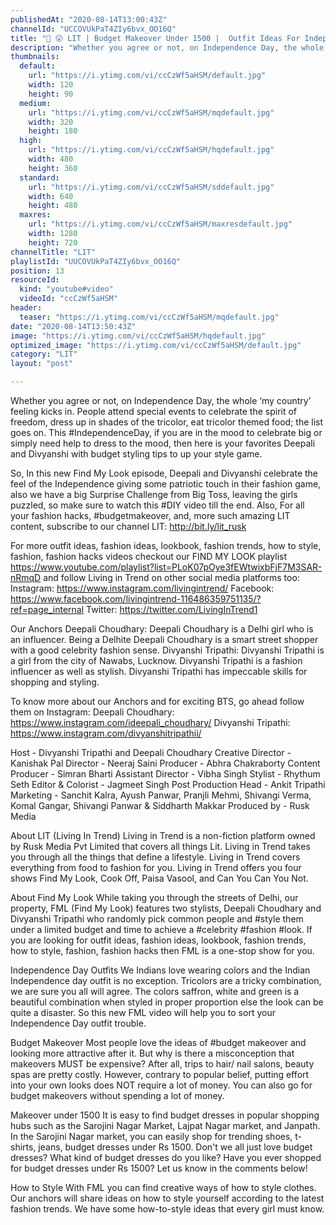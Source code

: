 ```yaml
---
publishedAt: "2020-08-14T13:00:43Z"
channelId: "UCCOVUkPaT4ZIy6bvx_OO16Q"
title: "👚 😮 LIT | Budget Makeover Under 1500 |  Outfit Ideas For Independence Day | FML"
description: "Whether you agree or not, on Independence Day, the whole ‘my country’ feeling kicks in. People attend special events to celebrate the spirit of freedom, dress up in shades of the tricolor, eat tricolor themed food; the list goes on. This #IndependenceDay, if you are in the mood to celebrate big or simply need help to dress to the mood, then here is your favorites Deepali and Divyanshi with budget styling tips to up your style game.\n\nSo, In this new Find My Look episode, Deepali and Divyanshi celebrate the feel of the Independence giving some patriotic touch in their fashion game, also we have a big Surprise Challenge from Big Toss, leaving the girls puzzled, so make sure to watch this #DIY video till the end. Also, For all your fashion hacks, #budgetmakeover, and, more such amazing LIT content, subscribe to our channel LIT: http://bit.ly/lit_rusk\n\nFor more outfit ideas, fashion ideas, lookbook, fashion trends, how to style, fashion, fashion hacks videos checkout our FIND MY LOOK playlist https://www.youtube.com/playlist?list=PLoK07pOye3fEWtwixbFjF7M3SAR-nRmqD and follow Living in Trend on other social media platforms too:\nInstagram: https://www.instagram.com/livingintrend/\nFacebook: https://www.facebook.com/livingintrend-116486359751135/?ref=page_internal\nTwitter: https://twitter.com/LivingInTrend1\n\nOur Anchors\nDeepali Choudhary: Deepali Choudhary is a Delhi girl who is an influencer. Being a Delhite Deepali Choudhary is a smart street shopper with a good celebrity fashion sense.\nDivyanshi Tripathi: Divyanshi Tripathi is a girl from the city of Nawabs, Lucknow. Divyanshi Tripathi is a fashion influencer as well as stylish. Divyanshi Tripathi has impeccable skills for shopping and styling.\n\nTo know more about our Anchors and for exciting BTS, go ahead follow them on Instagram: \nDeepali Choudhary: https://www.instagram.com/ideepali_choudhary/\nDivyanshi Tripathi: https://www.instagram.com/divyanshitripathii/\n\nHost - Divyanshi Tripathi and Deepali Choudhary\nCreative Director - Kanishak Pal\nDirector - Neeraj Saini\nProducer - Abhra Chakraborty\nContent Producer - Simran Bharti\nAssistant Director - Vibha Singh\nStylist - Rhythum Seth\nEditor & Colorist - Jagmeet Singh\nPost Production Head - Ankit Tripathi \nMarketing - Sanchit Kalra, Ayush Panwar, Pranjli Mehmi, Shivangi Verma, Komal Gangar, Shivangi Panwar & Siddharth Makkar\nProduced by - Rusk Media\n\nAbout LIT (Living In Trend)\nLiving in Trend is a non-fiction platform owned by Rusk Media Pvt Limited that covers all things Lit. Living in Trend takes you through all the things that define a lifestyle. Living in Trend covers everything from food to fashion for you. Living in Trend offers you four shows Find My Look, Cook Off, Paisa Vasool, and Can You Can You Not.\n\nAbout Find My Look\nWhile taking you through the streets of Delhi, our property, FML (Find My Look) features two stylists, Deepali Choudhary and Divyanshi Tripathi who randomly pick common people and #style them under a limited budget and time to achieve a #celebrity #fashion #look. If you are looking for outfit ideas, fashion ideas, lookbook, fashion trends, how to style, fashion, fashion hacks then FML is a one-stop show for you.\n\nIndependence Day Outfits\nWe Indians love wearing colors and the Indian Independence day outfit is no exception. Tricolors are a tricky combination, we are sure you all will agree. The colors saffron, white and green is a beautiful combination when styled in proper proportion else the look can be quite a disaster. So this new FML video will help you to sort your Independence Day outfit trouble.\n\nBudget Makeover\nMost people love the ideas of #budget makeover and looking more attractive after it. But why is there a misconception that makeovers MUST be expensive? After all, trips to hair/ nail salons, beauty spas are pretty costly. However, contrary to popular belief, putting effort into your own looks does NOT require a lot of money. You can also go for budget makeovers without spending a lot of money.\n\nMakeover under 1500\nIt is easy to find budget dresses in popular shopping hubs such as the Sarojini Nagar Market, Lajpat Nagar market, and Janpath. In the Sarojini Nagar market, you can easily shop for trending shoes, t-shirts, jeans, budget dresses under Rs 1500. Don't we all just love budget dresses? What kind of budget dresses do you like? Have you ever shopped for budget dresses under Rs 1500? Let us know in the comments below!\n\nHow to Style\nWith FML you can find creative ways of how to style clothes. Our anchors will share ideas on how to style yourself according to the latest fashion trends. We have some how-to-style ideas that every girl must know."
thumbnails:
  default:
    url: "https://i.ytimg.com/vi/ccCzWf5aHSM/default.jpg"
    width: 120
    height: 90
  medium:
    url: "https://i.ytimg.com/vi/ccCzWf5aHSM/mqdefault.jpg"
    width: 320
    height: 180
  high:
    url: "https://i.ytimg.com/vi/ccCzWf5aHSM/hqdefault.jpg"
    width: 480
    height: 360
  standard:
    url: "https://i.ytimg.com/vi/ccCzWf5aHSM/sddefault.jpg"
    width: 640
    height: 480
  maxres:
    url: "https://i.ytimg.com/vi/ccCzWf5aHSM/maxresdefault.jpg"
    width: 1280
    height: 720
channelTitle: "LIT"
playlistId: "UUCOVUkPaT4ZIy6bvx_OO16Q"
position: 13
resourceId:
  kind: "youtube#video"
  videoId: "ccCzWf5aHSM"
header:
  teaser: "https://i.ytimg.com/vi/ccCzWf5aHSM/mqdefault.jpg"
date: "2020-08-14T13:50:43Z"
image: "https://i.ytimg.com/vi/ccCzWf5aHSM/hqdefault.jpg"
optimized_image: "https://i.ytimg.com/vi/ccCzWf5aHSM/default.jpg"
category: "LIT"
layout: "post"

---
```

Whether you agree or not, on Independence Day, the whole ‘my country’ feeling kicks in. People attend special events to celebrate the spirit of freedom, dress up in shades of the tricolor, eat tricolor themed food; the list goes on. This #IndependenceDay, if you are in the mood to celebrate big or simply need help to dress to the mood, then here is your favorites Deepali and Divyanshi with budget styling tips to up your style game.

So, In this new Find My Look episode, Deepali and Divyanshi celebrate the feel of the Independence giving some patriotic touch in their fashion game, also we have a big Surprise Challenge from Big Toss, leaving the girls puzzled, so make sure to watch this #DIY video till the end. Also, For all your fashion hacks, #budgetmakeover, and, more such amazing LIT content, subscribe to our channel LIT: http://bit.ly/lit_rusk

For more outfit ideas, fashion ideas, lookbook, fashion trends, how to style, fashion, fashion hacks videos checkout our FIND MY LOOK playlist https://www.youtube.com/playlist?list=PLoK07pOye3fEWtwixbFjF7M3SAR-nRmqD and follow Living in Trend on other social media platforms too:
Instagram: https://www.instagram.com/livingintrend/
Facebook: https://www.facebook.com/livingintrend-116486359751135/?ref=page_internal
Twitter: https://twitter.com/LivingInTrend1

Our Anchors
Deepali Choudhary: Deepali Choudhary is a Delhi girl who is an influencer. Being a Delhite Deepali Choudhary is a smart street shopper with a good celebrity fashion sense.
Divyanshi Tripathi: Divyanshi Tripathi is a girl from the city of Nawabs, Lucknow. Divyanshi Tripathi is a fashion influencer as well as stylish. Divyanshi Tripathi has impeccable skills for shopping and styling.

To know more about our Anchors and for exciting BTS, go ahead follow them on Instagram: 
Deepali Choudhary: https://www.instagram.com/ideepali_choudhary/
Divyanshi Tripathi: https://www.instagram.com/divyanshitripathii/

Host - Divyanshi Tripathi and Deepali Choudhary
Creative Director - Kanishak Pal
Director - Neeraj Saini
Producer - Abhra Chakraborty
Content Producer - Simran Bharti
Assistant Director - Vibha Singh
Stylist - Rhythum Seth
Editor & Colorist - Jagmeet Singh
Post Production Head - Ankit Tripathi 
Marketing - Sanchit Kalra, Ayush Panwar, Pranjli Mehmi, Shivangi Verma, Komal Gangar, Shivangi Panwar & Siddharth Makkar
Produced by - Rusk Media

About LIT (Living In Trend)
Living in Trend is a non-fiction platform owned by Rusk Media Pvt Limited that covers all things Lit. Living in Trend takes you through all the things that define a lifestyle. Living in Trend covers everything from food to fashion for you. Living in Trend offers you four shows Find My Look, Cook Off, Paisa Vasool, and Can You Can You Not.

About Find My Look
While taking you through the streets of Delhi, our property, FML (Find My Look) features two stylists, Deepali Choudhary and Divyanshi Tripathi who randomly pick common people and #style them under a limited budget and time to achieve a #celebrity #fashion #look. If you are looking for outfit ideas, fashion ideas, lookbook, fashion trends, how to style, fashion, fashion hacks then FML is a one-stop show for you.

Independence Day Outfits
We Indians love wearing colors and the Indian Independence day outfit is no exception. Tricolors are a tricky combination, we are sure you all will agree. The colors saffron, white and green is a beautiful combination when styled in proper proportion else the look can be quite a disaster. So this new FML video will help you to sort your Independence Day outfit trouble.

Budget Makeover
Most people love the ideas of #budget makeover and looking more attractive after it. But why is there a misconception that makeovers MUST be expensive? After all, trips to hair/ nail salons, beauty spas are pretty costly. However, contrary to popular belief, putting effort into your own looks does NOT require a lot of money. You can also go for budget makeovers without spending a lot of money.

Makeover under 1500
It is easy to find budget dresses in popular shopping hubs such as the Sarojini Nagar Market, Lajpat Nagar market, and Janpath. In the Sarojini Nagar market, you can easily shop for trending shoes, t-shirts, jeans, budget dresses under Rs 1500. Don't we all just love budget dresses? What kind of budget dresses do you like? Have you ever shopped for budget dresses under Rs 1500? Let us know in the comments below!

How to Style
With FML you can find creative ways of how to style clothes. Our anchors will share ideas on how to style yourself according to the latest fashion trends. We have some how-to-style ideas that every girl must know.
